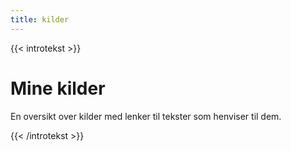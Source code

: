 ```yaml
---
title: kilder
---
```


{{< introtekst >}}
<h1>Mine kilder</h1>
<p>En oversikt over kilder med lenker til tekster som henviser til dem.</p>
{{< /introtekst >}}
